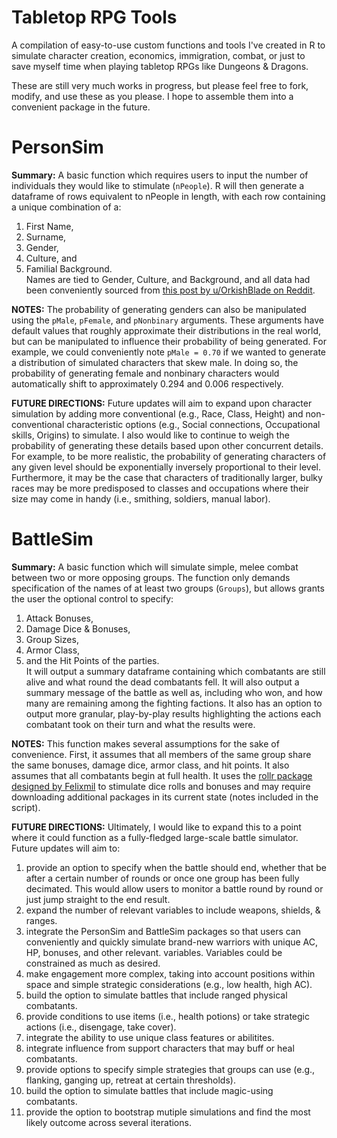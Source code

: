 # Tabletop RPG Tools
A compilation of easy-to-use custom functions and tools I've created in R to simulate character creation, economics, immigration, combat, or just to save myself time when playing tabletop RPGs like Dungeons &amp; Dragons.

These are still very much works in progress, but please feel free to fork, modify, and use these as you please. I hope to assemble them into a convenient package in the future.

# **PersonSim**

**Summary:** A basic function which requires users to input the number of individuals they would like to stimulate (```nPeople```). R will then generate a dataframe of rows equivalent to nPeople in length, with each row containing a unique combination of a:  
1) First Name,  
2) Surname,  
3) Gender,  
4) Culture, and  
5) Familial Background.  
Names are tied to Gender, Culture, and Background, and all data had been conveniently sourced from [this post by u/OrkishBlade on Reddit](https://www.reddit.com/r/DnDBehindTheScreen/comments/50pcg1/a_post_about_names_names_for_speakers_of_the/).  

**NOTES:** The probability of generating genders can also be manipulated using the ```pMale```, ```pFemale```, and ```pNonbinary``` arguments. These arguments have default values that roughly approximate their distributions in the real world, but can be manipulated to influence their probability of being generated. For example, we could conveniently note ```pMale = 0.70``` if we wanted to generate a distribution of simulated characters that skew male. In doing so, the probability of generating female and nonbinary characters would automatically shift to approximately 0.294 and 0.006 respectively. 

**FUTURE DIRECTIONS:** Future updates will aim to expand upon character simulation by adding more conventional (e.g., Race, Class, Height) and non-conventional characteristic options (e.g., Social connections, Occupational skills, Origins) to simulate. I also would like to continue to weigh the probability of generating these details based upon other concurrent details. For example, to be more realistic, the probability of generating characters of any given level should be exponentially inversely proportional to their level. Furthermore, it may be the case that characters of traditionally larger, bulky races may be more predisposed to classes and occupations where their size may come in handy (i.e., smithing, soldiers, manual labor). 

# **BattleSim**

**Summary:** A basic function which will simulate simple, melee combat between two or more opposing groups. The function only demands specification of the names of at least two groups (```Groups```), but allows grants the user the optional control to specify:  
1) Attack Bonuses,  
2) Damage Dice & Bonuses,  
3) Group Sizes,  
4) Armor Class,  
5) and the Hit Points of the parties.  
It will output a summary dataframe containing which combatants are still alive and what round the dead combatants fell. It will also output a summary message of the battle as well as, including who won, and how many are remaining among the fighting factions. It also has an option to output more granular, play-by-play results highlighting the actions each combatant took on their turn and what the results were.

**NOTES:** This function makes several assumptions for the sake of convenience. First, it assumes that all members of the same group share the same bonuses, damage dice, armor class, and hit points. It also assumes that all combatants begin at full health. It uses the [rollr package designed by Felixmil](https://github.com/Felixmil/rollR) to stimulate dice rolls and bonuses and may require downloading additional packages in its current state (notes included in the script).  

**FUTURE DIRECTIONS:** Ultimately, I would like to expand this to a point where it could function as a fully-fledged large-scale battle simulator. Future updates will aim to:  
1) provide an option to specify when the battle should end, whether that be after a certain number of rounds or once one group has been fully decimated. This would allow users to monitor a battle round by round or just jump straight to the end result.
2) expand the number of relevant variables to include weapons, shields, & ranges.
3) integrate the PersonSim and BattleSim packages so that users can conveniently and quickly simulate brand-new warriors with unique AC, HP, bonuses, and other relevant. variables. Variables could be constrained as much as desired.
4) make engagement more complex, taking into account positions within space and simple strategic considerations (e.g., low health, high AC).
5) build the option to simulate battles that include ranged physical combatants. 
6) provide conditions to use items (i.e., health potions) or take strategic actions (i.e., disengage, take cover).
7) integrate the ability to use unique class features or abilitites. 
8) integrate influence from support characters that may buff or heal combatants.
9) provide options to specify simple strategies that groups can use (e.g., flanking, ganging up, retreat at certain thresholds).
10) build the option to simulate battles that include magic-using combatants.
11) provide the option to bootstrap mutiple simulations and find the most likely outcome across several iterations.

